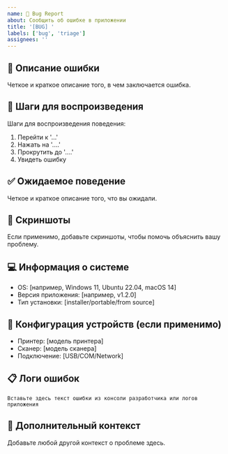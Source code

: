 ```yaml
---
name: 🐛 Bug Report
about: Сообщить об ошибке в приложении
title: '[BUG] '
labels: ['bug', 'triage']
assignees: ''
---
```


## 🐛 Описание ошибки

Четкое и краткое описание того, в чем заключается ошибка.

## 🔄 Шаги для воспроизведения

Шаги для воспроизведения поведения:

1. Перейти к '...'
2. Нажать на '....'
3. Прокрутить до '....'
4. Увидеть ошибку

## ✅ Ожидаемое поведение

Четкое и краткое описание того, что вы ожидали.

## 📸 Скриншоты

Если применимо, добавьте скриншоты, чтобы помочь объяснить вашу проблему.

## 💻 Информация о системе

- OS: [например, Windows 11, Ubuntu 22.04, macOS 14]
- Версия приложения: [например, v1.2.0]
- Тип установки: [installer/portable/from source]

## 🔌 Конфигурация устройств (если применимо)

- Принтер: [модель принтера]
- Сканер: [модель сканера]
- Подключение: [USB/COM/Network]

## 📋 Логи ошибок

```
Вставьте здесь текст ошибки из консоли разработчика или логов приложения
```

## 📝 Дополнительный контекст

Добавьте любой другой контекст о проблеме здесь.
